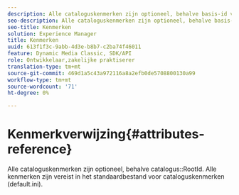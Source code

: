 ```yaml
---
description: Alle cataloguskenmerken zijn optioneel, behalve basis-id van catalogus. Alle kenmerken zijn vereist in het standaardbestand voor cataloguskenmerken (default.ini).
seo-description: Alle cataloguskenmerken zijn optioneel, behalve basis-id van catalogus. Alle kenmerken zijn vereist in het standaardbestand voor cataloguskenmerken (default.ini).
seo-title: Kenmerken
solution: Experience Manager
title: Kenmerken
uuid: 613f1f3c-9abb-4d3e-b8b7-c2ba74f46011
feature: Dynamic Media Classic, SDK/API
role: Ontwikkelaar,zakelijke praktiserer
translation-type: tm+mt
source-git-commit: 469d1a5c43a972116a8a2efb0de5708800130a99
workflow-type: tm+mt
source-wordcount: '71'
ht-degree: 0%

---
```



# Kenmerkverwijzing{#attributes-reference}

Alle cataloguskenmerken zijn optioneel, behalve catalogus::RootId. Alle kenmerken zijn vereist in het standaardbestand voor cataloguskenmerken (default.ini).

